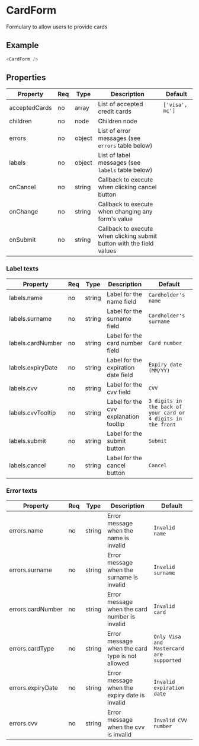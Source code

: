 # CardForm

Formulary to allow users to provide cards

## Example

```javascript
<CardForm />
```

## Properties

| Property          | Req | Type   | Description                                                           | Default         |
| ----------------- | --- | ------ | --------------------------------------------------------------------- | --------------- |
| acceptedCards     | no  | array  | List of accepted credit cards                                         | `['visa', mc']` |
| children          | no  | node   | Children node                                                         |                 |
| errors            | no  | object | List of error messages (see `errors` table below)                     |                 |
| labels            | no  | object | List of label messages (see `labels` table below)                     |                 |
| onCancel          | no  | string | Callback to execute when clicking cancel button                       |                 |
| onChange          | no  | string | Callback to execute when changing any form's value                    |                 |
| onSubmit          | no  | string | Callback to execute when clicking submit button with the field values |                 |

### Label texts

| Property          | Req | Type   | Description                           | Default                                                      |
| ----------------- | --- | ------ | ------------------------------------- | ------------------------------------------------------------ |
| labels.name       | no  | string | Label for the name field              | `Cardholder's name`                                          |
| labels.surname    | no  | string | Label for the surname field           | `Cardholder's surname`                                       |
| labels.cardNumber | no  | string | Label for the card number field       | `Card number`                                                |
| labels.expiryDate | no  | string | Label for the expiration date field   | `Expiry date (MM/YY)`                                        |
| labels.cvv        | no  | string | Label for the cvv field               | `CVV`                                                        |
| labels.cvvTooltip | no  | string | Label for the cvv explanation tooltip | `3 digits in the back of your card or 4 digits in the front` |
| labels.submit     | no  | string | Label for the submit button           | `Submit`                                                     |
| labels.cancel     | no  | string | Label for the cancel button           | `Cancel`                                                     |


### Error texts

| Property          | Req | Type   | Description                                     | Default                                  |
| ----------------- | --- | ------ | ----------------------------------------------- | ---------------------------------------- |
| errors.name       | no  | string | Error message when the name is invalid          | `Invalid name`                           |
| errors.surname    | no  | string | Error message when the surname is invalid       | `Invalid surname`                        |
| errors.cardNumber | no  | string | Error message when the card number is invalid   | `Invalid card`                           |
| errors.cardType   | no  | string | Error message when the card type is not allowed | `Only Visa and Mastercard are supported` |
| errors.expiryDate | no  | string | Error message when the expiry date is invalid   | `Invalid expiration date`                |
| errors.cvv        | no  | string | Error message when the cvv is invalid           | `Invalid CVV number`                     |
